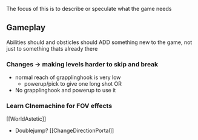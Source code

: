 The focus of this is to describe or speculate what the game needs

## Gameplay
Abilities should and obsticles should ADD something new to the game, not just to something thats already there

### Changes -> making levels harder to skip and break
- normal reach of grapplinghook is very low
	- powerup/pick to give one long shot
OR
- No grapplinghook and powerup to use it

### Learn CInemachine for FOV effects

[[WorldAstetic]]

- Doublejump?
[[ChangeDirectionPortal]]